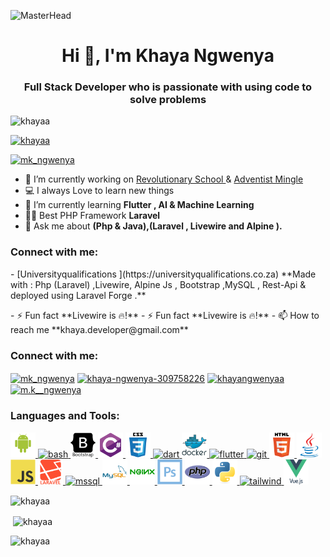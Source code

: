 

![MasterHead](https://miro.medium.com/max/1400/1*zlmwtg3fog11YXcU_rvfWA.gif)
<h1 align="center">Hi 👋, I'm Khaya Ngwenya</h1>
<h3 align="center">Full Stack Developer  who is passionate with using code to solve problems</h3>

<p align="left"> <img src="https://komarev.com/ghpvc/?username=khayaa&label=Profile%20views&color=0e75b6&style=flat" alt="khayaa" /> </p>

<p align="left"> <a href="https://github.com/ryo-ma/github-profile-trophy"><img src="https://github-profile-trophy.vercel.app/?username=khayaa" alt="khayaa" /></a> </p>

<p align="left"> <a href="https://twitter.com/mntimande_mk" target="blank"><img src="https://img.shields.io/twitter/follow/mk_ngwenya?logo=twitter&style=for-the-badge" alt="mk_ngwenya" /></a> </p>


- 🔭 I’m currently working on [Revolutionary School ](https://revolutionary.co.za/) & [Adventist Mingle](https://adventistmingle.co.za)
- 💻 I always Love to learn new things
- 🌱 I’m currently learning **Flutter , AI & Machine Learning**
- 👨‍💻 Best PHP Framework  **Laravel**
- 💬 Ask me about **(Php & Java),(Laravel , Livewire and Alpine ).**
<h3 align="left">Connect with me:</h3>
  - [Universityqualifications ](https://universityqualifications.co.za)
**Made with : Php (Laravel) ,Livewire, Alpine Js , Bootstrap ,MySQL , Rest-Api  & deployed using Laravel Forge .**
  </p>
<p align="left"></p>
- ⚡ Fun fact **Livewire is 🔥!**
- ⚡ Fun fact **Livewire is 🔥!**
- 📫 How to reach me **khaya.developer@gmail.com**

<h3 align="left">Connect with me:</h3>
<p align="left">
<a href="https://twitter.com/mk_ngwenya" target="blank"><img align="center" src="https://raw.githubusercontent.com/rahuldkjain/github-profile-readme-generator/master/src/images/icons/Social/twitter.svg" alt="mk_ngwenya" height="30" width="40" /></a>
<a href="https://linkedin.com/in/khaya-ngwenya-309758226" target="blank"><img align="center" src="https://raw.githubusercontent.com/rahuldkjain/github-profile-readme-generator/master/src/images/icons/Social/linked-in-alt.svg" alt="khaya-ngwenya-309758226" height="30" width="40" /></a>
<a href="https://fb.com/khayangwenyaa" target="blank"><img align="center" src="https://raw.githubusercontent.com/rahuldkjain/github-profile-readme-generator/master/src/images/icons/Social/facebook.svg" alt="khayangwenyaa" height="30" width="40" /></a>
<a href="https://instagram.com/m.k__ngwenya" target="blank"><img align="center" src="https://raw.githubusercontent.com/rahuldkjain/github-profile-readme-generator/master/src/images/icons/Social/instagram.svg" alt="m.k__ngwenya" height="30" width="40" /></a>
</p>

<h3 align="left">Languages and Tools:</h3>
<p align="left"> <a href="https://developer.android.com" target="_blank" rel="noreferrer"> <img src="https://raw.githubusercontent.com/devicons/devicon/master/icons/android/android-original-wordmark.svg" alt="android" width="40" height="40"/> </a> <a href="https://www.gnu.org/software/bash/" target="_blank" rel="noreferrer"> <img src="https://www.vectorlogo.zone/logos/gnu_bash/gnu_bash-icon.svg" alt="bash" width="40" height="40"/> </a> <a href="https://getbootstrap.com" target="_blank" rel="noreferrer"> <img src="https://raw.githubusercontent.com/devicons/devicon/master/icons/bootstrap/bootstrap-plain-wordmark.svg" alt="bootstrap" width="40" height="40"/> </a> <a href="https://www.w3schools.com/cs/" target="_blank" rel="noreferrer"> <img src="https://raw.githubusercontent.com/devicons/devicon/master/icons/csharp/csharp-original.svg" alt="csharp" width="40" height="40"/> </a> <a href="https://www.w3schools.com/css/" target="_blank" rel="noreferrer"> <img src="https://raw.githubusercontent.com/devicons/devicon/master/icons/css3/css3-original-wordmark.svg" alt="css3" width="40" height="40"/> </a> <a href="https://dart.dev" target="_blank" rel="noreferrer"> <img src="https://www.vectorlogo.zone/logos/dartlang/dartlang-icon.svg" alt="dart" width="40" height="40"/> </a> <a href="https://www.docker.com/" target="_blank" rel="noreferrer"> <img src="https://raw.githubusercontent.com/devicons/devicon/master/icons/docker/docker-original-wordmark.svg" alt="docker" width="40" height="40"/> </a> <a href="https://flutter.dev" target="_blank" rel="noreferrer"> <img src="https://www.vectorlogo.zone/logos/flutterio/flutterio-icon.svg" alt="flutter" width="40" height="40"/> </a> <a href="https://git-scm.com/" target="_blank" rel="noreferrer"> <img src="https://www.vectorlogo.zone/logos/git-scm/git-scm-icon.svg" alt="git" width="40" height="40"/> </a> <a href="https://www.w3.org/html/" target="_blank" rel="noreferrer"> <img src="https://raw.githubusercontent.com/devicons/devicon/master/icons/html5/html5-original-wordmark.svg" alt="html5" width="40" height="40"/> </a> <a href="https://www.java.com" target="_blank" rel="noreferrer"> <img src="https://raw.githubusercontent.com/devicons/devicon/master/icons/java/java-original.svg" alt="java" width="40" height="40"/> </a> <a href="https://developer.mozilla.org/en-US/docs/Web/JavaScript" target="_blank" rel="noreferrer"> <img src="https://raw.githubusercontent.com/devicons/devicon/master/icons/javascript/javascript-original.svg" alt="javascript" width="40" height="40"/> </a> <a href="https://laravel.com/" target="_blank" rel="noreferrer"> <img src="https://raw.githubusercontent.com/devicons/devicon/master/icons/laravel/laravel-plain-wordmark.svg" alt="laravel" width="40" height="40"/> </a> <a href="https://www.microsoft.com/en-us/sql-server" target="_blank" rel="noreferrer"> <img src="https://www.svgrepo.com/show/303229/microsoft-sql-server-logo.svg" alt="mssql" width="40" height="40"/> </a> <a href="https://www.mysql.com/" target="_blank" rel="noreferrer"> <img src="https://raw.githubusercontent.com/devicons/devicon/master/icons/mysql/mysql-original-wordmark.svg" alt="mysql" width="40" height="40"/> </a> <a href="https://www.nginx.com" target="_blank" rel="noreferrer"> <img src="https://raw.githubusercontent.com/devicons/devicon/master/icons/nginx/nginx-original.svg" alt="nginx" width="40" height="40"/> </a> <a href="https://www.photoshop.com/en" target="_blank" rel="noreferrer"> <img src="https://raw.githubusercontent.com/devicons/devicon/master/icons/photoshop/photoshop-line.svg" alt="photoshop" width="40" height="40"/> </a> <a href="https://www.php.net" target="_blank" rel="noreferrer"> <img src="https://raw.githubusercontent.com/devicons/devicon/master/icons/php/php-original.svg" alt="php" width="40" height="40"/> </a> <a href="https://www.python.org" target="_blank" rel="noreferrer"> <img src="https://raw.githubusercontent.com/devicons/devicon/master/icons/python/python-original.svg" alt="python" width="40" height="40"/> </a> <a href="https://tailwindcss.com/" target="_blank" rel="noreferrer"> <img src="https://www.vectorlogo.zone/logos/tailwindcss/tailwindcss-icon.svg" alt="tailwind" width="40" height="40"/> </a> <a href="https://vuejs.org/" target="_blank" rel="noreferrer"> <img src="https://raw.githubusercontent.com/devicons/devicon/master/icons/vuejs/vuejs-original-wordmark.svg" alt="vuejs" width="40" height="40"/> </a> </p>
<p><img align="center" src="https://github-readme-streak-stats.herokuapp.com/?user=khayaa&" alt="khayaa" /></p>
<p>&nbsp;<img align="center" src="https://github-readme-stats.vercel.app/api?username=khayaa&show_icons=true&locale=en" alt="khayaa" /></p>
<p><img align="left" src="https://github-readme-stats.vercel.app/api/top-langs?username=khayaa&show_icons=true&locale=en&layout=compact" alt="khayaa" /></p>

